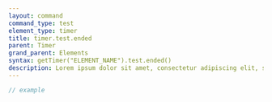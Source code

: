 ```yaml
---
layout: command
command_type: test
element_type: timer
title: timer.test.ended
parent: Timer
grand_parent: Elements
syntax: getTimer("ELEMENT_NAME").test.ended()
description: Lorem ipsum dolor sit amet, consectetur adipiscing elit, sed do eiusmod tempor incididunt ut labore et dolore magna aliqua. Ut enim ad minim veniam, quis nostrud exercitation ullamco laboris nisi ut aliquip ex ea commodo consequat.
---
```


```javascript
// example
```